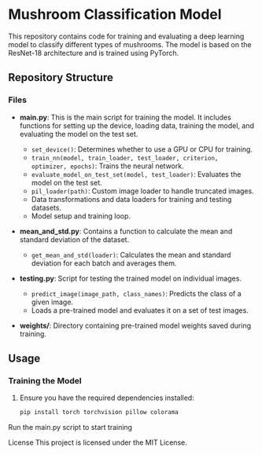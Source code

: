 # Mushroom Classification Model

This repository contains code for training and evaluating a deep learning model to classify different types of mushrooms. The model is based on the ResNet-18 architecture and is trained using PyTorch.

## Repository Structure
### Files

- **main.py**: This is the main script for training the model. It includes functions for setting up the device, loading data, training the model, and evaluating the model on the test set.
  - `set_device()`: Determines whether to use a GPU or CPU for training.
  - `train_nn(model, train_loader, test_loader, criterion, optimizer, epochs)`: Trains the neural network.
  - `evaluate_model_on_test_set(model, test_loader)`: Evaluates the model on the test set.
  - `pil_loader(path)`: Custom image loader to handle truncated images.
  - Data transformations and data loaders for training and testing datasets.
  - Model setup and training loop.

- **mean_and_std.py**: Contains a function to calculate the mean and standard deviation of the dataset.
  - `get_mean_and_std(loader)`: Calculates the mean and standard deviation for each batch and averages them.

- **testing.py**: Script for testing the trained model on individual images.
  - `predict_image(image_path, class_names)`: Predicts the class of a given image.
  - Loads a pre-trained model and evaluates it on a set of test images.

- **weights/**: Directory containing pre-trained model weights saved during training.

## Usage

### Training the Model

1. Ensure you have the required dependencies installed:
   ```sh
   pip install torch torchvision pillow colorama

Run the main.py script to start training

License
This project is licensed under the MIT License.